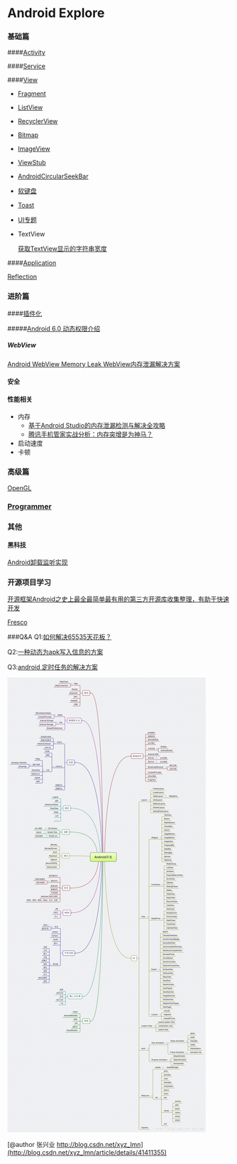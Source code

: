 # Android Explore

### 基础篇

####[Activity](./android_activity.md)

####[Service](./android_service.md)

####[View](./android_view.md)

* [Fragment](./android_fragment.md)

* [ListView](./android_listview.md)

* [RecyclerView](http://antonioleiva.com/recyclerview-listener/)

* [Bitmap](./android_view_bitmap.md)

* [ImageView](./android_view_imageview.md)

* [ViewStub](./android_viewstub.md)

* [AndroidCircularSeekBar](https://github.com/RaghavSood/AndroidCircularSeekBar)

* [软键盘](./android_keyboard.md)

* [Toast](./android_toast.md)

* [UI专题](http://dev.10086.cn/cmdn/bbs/viewthread.php?tid=18736&page=1#pid89255)

* TextView

  [获取TextView显示的字符串宽度](http://2kpurple.github.io/2014/11/02/get-text-view-text-width/)

####[Application](./android_application.md)



[Reflection](./android_2_reflection.md)

### 进阶篇

####[插件化](./android_pulgin.md)

#####[Android 6.0 动态权限介绍](./android_systempermissions.md)

##### WebView
[Android WebView Memory Leak WebView内存泄漏解决方案](http://my.oschina.net/zhibuji/blog/100580)

#### 安全

#### 性能相关
* 内存
  * [基于Android Studio的内存泄漏检测与解决全攻略](http://wetest.qq.com/lab/view/?id=99)
  * [腾讯手机管家实战分析：内存突增是为神马？](http://bugly.qq.com/bbs/forum.php?mod=viewthread&tid=30&highlight=%E5%86%85%E5%AD%98%E7%AA%81%E5%A2%9E)
* 启动速度
* 卡顿



### 高级篇

[OpenGL](./android_3_opengl.md)

### [Programmer](./programmer.md)



### 其他

#### 黑科技
[Android卸载监听实现](http://www.jianshu.com/p/189e319a5c45)

### 开源项目学习
[开源框架Android之史上最全最简单最有用的第三方开源库收集整理，有助于快速开发](http://www.tuicool.com/articles/jyA3MrU/)

[Fresco](./android_opensource_fresco.md)

###Q&A
Q1:[如何解决65535天花板？](./android_q1.md)

Q2:[一种动态为apk写入信息的方案](http://pingguohe.net/2016/03/21/Dynimac-write-infomation-into-apk.html?hmsr=toutiao.io&utm_medium=toutiao.io&utm_source=toutiao.io)

Q3:[android 定时任务的解决方案](./android_alarm.md)


![Android Map](./res/android_map.png)

[@author 张兴业 http://blog.csdn.net/xyz_lmn](http://blog.csdn.net/xyz_lmn/article/details/41411355)
